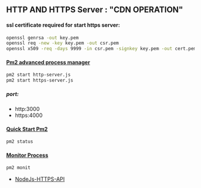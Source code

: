 ## HTTP AND HTTPS Server : "CDN OPERATION"

#### ssl certificate required for start https server:
```bash
openssl genrsa -out key.pem
openssl req -new -key key.pem -out csr.pem
openssl x509 -req -days 9999 -in csr.pem -signkey key.pem -out cert.pem
```

#### [Pm2 advanced process manager](https://pm2.keymetrics.io/)
```bash
pm2 start http-server.js
pm2 start https-server.js
```
##### port:  
* http:3000  
* https:4000


#### [Quick Start Pm2](https://pm2.keymetrics.io/docs/usage/quick-start/)
```bash
pm2 status
```
#### [Monitor Process](https://pm2.keymetrics.io/docs/usage/monitoring/)
```bash
pm2 monit
```

* [NodeJs-HTTPS-API](https://nodejs.org/api/https.html)
  
